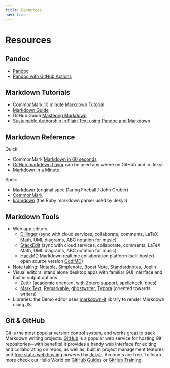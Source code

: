 ```yaml
---
title: Resources
nav: true
---
```


# Resources

## Pandoc

- [Pandoc](https://pandoc.org/)
- [Pandoc with GitHub Actions](https://github.com/pandoc/pandoc-action-example)

## Markdown Tutorials

- CommonMark [10 minute Markdown Tutorial](https://commonmark.org/help/tutorial/)
- [Markdown Guide](https://www.markdownguide.org/)
- GitHub Guide [Mastering Markdown](https://guides.github.com/features/mastering-markdown/)
- [Sustainable Authorship in Plain Text using Pandoc and Markdown](https://programminghistorian.org/en/lessons/sustainable-authorship-in-plain-text-using-pandoc-and-markdown)

## Markdown Reference

Quick: 

- CommonMark [Markdown in 60 seconds](https://commonmark.org/help/)
- [GitHub markdown flavor](https://help.github.com/articles/basic-writing-and-formatting-syntax/) can be used any where on GitHub and in Jekyll.
- [Markdown in a Minute](https://evanwill.github.io/_drafts/notes/markdown-minute.html)

Spec:

- [Markdown](https://daringfireball.net/projects/markdown/) (original spec Daring Fireball / John Gruber)
- [CommonMark](https://commonmark.org/)
- [kramdown](https://kramdown.gettalong.org/syntax.html) (the Ruby markdown parser used by Jekyll)

## Markdown Tools

- Web app editors:
    - [Dillinger](https://dillinger.io/) (sync with cloud services, collaborate, comments, LaTeX Math, UML diagrams, ABC notation for music)
    - [StackEdit](https://stackedit.io/) (sync with cloud services, collaborate, comments, LaTeX Math, UML diagrams, ABC notation for music)
    - [HackMD](https://hackmd.io/) Markdown realtime collaboration platform (self-hosted open source version [CodiMD](https://github.com/hackmdio/codimd))
- Note taking: [Notable](https://notable.md/), [Simplenote](https://simplenote.com/), [Boost Note](https://boostnote.io/), [Standardnotes](https://standardnotes.org/), [Joplin](https://joplinapp.org/)
- Visual editors: stand alone desktop apps with familiar GUI interface and builtin output options 
    - [Zettlr](https://www.zettlr.com/) (academic oriented, with Zotero support, spellcheck, [docs](https://docs.zettlr.com/)) 
    - [Mark Text](https://marktext.app/), [Remarkable](https://remarkableapp.github.io/index.html), [ghostwriter](https://wereturtle.github.io/ghostwriter/), [Typora](https://www.typora.io/) (oriented towards writers)
- Libraries: the Demo editor uses [markdown-it](https://github.com/markdown-it/markdown-it) library to render Markdown using JS.

## Git & GitHub

[Git](https://git-scm.com/) is the most popular version control system, and works great to track Markdown writing projects.
[GitHub](https://github.com/) is a popular web service for hosting Git repositories--with benefits!
It provides a handy web interface for editing and collaborating on repos, as well as, built in project management features and [free static web hosting](https://pages.github.com/) powered by [Jekyll](https://jekyllrb.com/).
Accounts are free.
To learn more check out Hello World on [GitHub Guides](https://guides.github.com/) or [GitHub Training](https://services.github.com/on-demand/).
